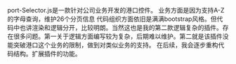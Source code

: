 port-Selector.js是一款针对公司业务开发的港口控件。
业务方面是因为支持A-Z的字母查询，维护26个分页信息
代码组织方面依旧是满满bootstrap风格。但代码中也讲渲染和逻辑分开，比较明朗。当然这也是我的第二款逻辑复杂的插件。存在很多问题。第一关于逻辑方面编写较为复杂，后期难以维护。第二就是该插件没能突破港口这个业务的限制，做到对类似业务的支持。
在后续，我会逐步重构代码结构。扩展插件的功能。